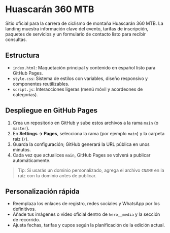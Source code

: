 # Huascarán 360 MTB

Sitio oficial para la carrera de ciclismo de montaña Huascarán 360 MTB. La landing muestra información clave del evento, tarifas de inscripción, paquetes de servicios y un formulario de contacto listo para recibir consultas.

## Estructura

- `index.html`: Maquetación principal y contenido en español listo para GitHub Pages.
- `style.css`: Sistema de estilos con variables, diseño responsivo y componentes reutilizables.
- `script.js`: Interacciones ligeras (menú móvil y acordeones de categorías).

## Despliegue en GitHub Pages

1. Crea un repositorio en GitHub y sube estos archivos a la rama `main` (o `master`).
2. En **Settings → Pages**, selecciona la rama (por ejemplo `main`) y la carpeta raíz (`/`).
3. Guarda la configuración; GitHub generará la URL pública en unos minutos.
4. Cada vez que actualices `main`, GitHub Pages se volverá a publicar automáticamente.

> Tip: Si usarás un dominio personalizado, agrega el archivo `CNAME` en la raíz con tu dominio antes de publicar.

## Personalización rápida

- Reemplaza los enlaces de registro, redes sociales y WhatsApp por los definitivos.
- Añade tus imágenes o video oficial dentro de `hero__media` y la sección de recorrido.
- Ajusta fechas, tarifas y cupos según la planificación de la edición actual.
